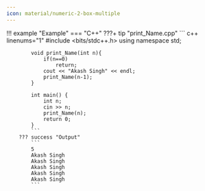 ```yaml
---
icon: material/numeric-2-box-multiple
---
```


!!! example "Example"
    === "C++"
        ???+ tip "print_Name.cpp"
            ``` c++ linenums="1"
            #include <bits/stdc++.h>
            using namespace std;

            void print_Name(int n){
                if(n==0)
                    return;
                cout << "Akash Singh" << endl;
                print_Name(n-1);
            }

            int main() {
                int n;
                cin >> n;
                print_Name(n);
                return 0;
            }
            ```
        ??? success "Output"
            ```
            5
            Akash Singh
            Akash Singh
            Akash Singh
            Akash Singh
            Akash Singh
            ```